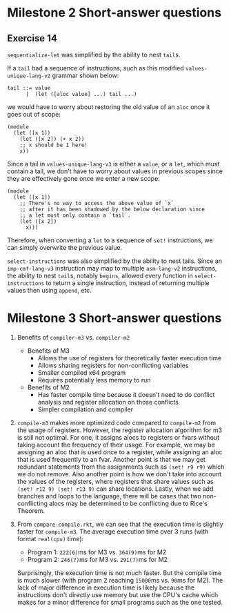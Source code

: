 # Milestone 2 Short-answer questions

## Exercise 14

`sequentialize-let` was simplified by the ability to nest `tail`s.

If a `tail` had a sequence of instructions, such as this modified `values-unique-lang-v2` grammar shown below: 

```
tail ::= value
      |  (let ([aloc value] ...) tail ...)
```

we would have to worry about restoring the old value of an `aloc` once it goes out of scope:

```racket
(module
  (let ([x 1])
    (let ([x 2]) (+ x 2))
    ;; x should be 1 here!
    x))
```

Since a tail in `values-unique-lang-v3` is either a `value`, or a `let`, which must contain a tail, we don't have
to worry about values in previous scopes since they are effectively gone once we enter a new scope:

```racket
(module
  (let ([x 1])
    ;; There's no way to access the above value of `x`
    ;; after it has been shadowed by the below declaration since
    ;; a let must only contain a `tail`.
    (let ([x 2])
      x)))
```

Therefore, when converting a `let` to a sequence of `set!` instructions, we can simply overwrite the previous value.


`select-instructions` was also simplified by the ability to nest tails. Since an `imp-cmf-lang-v3` instruction may map to multiple
`asm-lang-v2` instructions, the ability to nest `tail`s, notably `begins`, allowed every function in `select-instructions` to return a single
instruction, instead of returning multiple values then using `append`, etc.


# Milestone 3 Short-answer questions

1. Benefits of `compiler-m3` vs. `compiler-m2`
    - Benefits of M3
      - Allows the use of registers for theoretically faster execution time
      - Allows sharing registers for non-conflicting variables
      - Smaller compiled x64 program
      - Requires potentially less memory to run
    - Benefits of M2
      - Has faster compile time because it doesn't need to do conflict analysis and register allocation on those conflicts
      - Simpler compilation and compiler

2. `compile-m3` makes more optimized code compared to `compile-m2` from the usage of registers. However, the register allocation algorithm for m3 is still not optimal. For one, it assigns alocs to registers or fvars without taking account the frequency of their usage. For example, we may be assigning an aloc that is used once to a register, while assigning an aloc that is used frequently to an fvar. Another point is that we may get redundant statements from the assignments such as `(set! r9 r9)` which we do not remove. Also another point is how we don't take into account the values of the registers, where registers that share values such as `(set! r12 9) (set! r13 9)` can share locations.  Lastly, when we add branches and loops to the language, there will be cases that two non-conflicting alocs may be determined to be conflicting due to Rice's Theorem.

3. From `compare-compile.rkt`, we can see that the execution time is slightly faster for `compile-m3`. The average execution time over 3 runs (with format `real(cpu)` time):
    - Program 1: `222(6)`ms for M3 vs. `364(9)`ms for M2
    - Program 2: `246(7)`ms for M3 vs. `291(7)`ms for M2

    Surprisingly, the execution time is not much faster. But the compile time is much slower (with program 2 reaching `15000`ms vs. `90`ms for M2). The lack of major difference in execution time is likely because the instructions don't directly use memory but use the CPU's cache which makes for a minor difference for small programs such as the one tested.